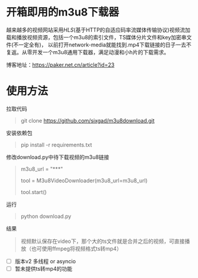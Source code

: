 # 开箱即用的m3u8下载器

越来越多的视频网站采用*HLS*(基于HTTP的自适应码率流媒体传输协议)视频流加载和播放视频资源，包括一个m3u8的索引文件，TS媒体分片文件和key加密串文件(不一定全有)，
以前打开network-media就能找到.mp4下载链接的日子一去不复返。从零开发一个m3u8通用下载器，满足动漫和小h片的下载需求。

博客地址：https://paker.net.cn/article?id=23

# 使用方法
拉取代码

> git clone https://github.com/sixgad/m3u8download.git

安装依赖包

> pip install -r requirements.txt

修改download.py中待下载视频的m3u8链接

>  m3u8_url = "***"
>
>   tool = M3u8VideoDownloader(m3u8_url=m3u8_url)
>
>   tool.start()

运行

> python download.py

结果

> 视频默认保存在video下，那个大的ts文件就是合并之后的视频，可直接播放（也可使用ffmpeg将视频格式ts转mp4）

- [ ] 版本v2 多线程 or asyncio
- [ ] 暂未提供ts转mp4的功能
